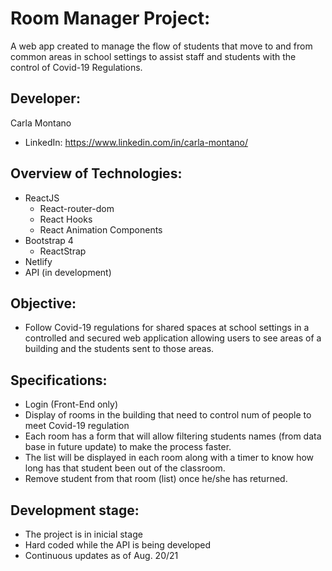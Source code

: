 # Room Manager Project: 

A web app created to manage the flow of students that move to and from common areas in school settings to assist staff and students with the control of Covid-19 Regulations. 

## Developer: 

Carla Montano
  - LinkedIn: https://www.linkedin.com/in/carla-montano/ 

## Overview of Technologies:

  - ReactJS
    - React-router-dom
    - React Hooks
    - React Animation Components
  - Bootstrap 4 
    - ReactStrap
  - Netlify
  - API (in development)

## Objective: 

  - Follow Covid-19 regulations for shared spaces at school settings in a controlled and secured web application allowing users to see areas of a building and the students sent to those areas. 

## Specifications: 

  - Login (Front-End only)
  - Display of rooms in the building that need to control num of people to meet Covid-19 regulation
  - Each room has a form that will allow filtering students names (from data base in future update) to make the process faster.
  - The list will be displayed in each room along with a timer to know how long has that student been out of the classroom.
  - Remove student from that room (list) once he/she has returned.

## Development stage: 

  - The project is in inicial stage 
  - Hard coded while the API is being developed
  - Continuous updates as of Aug. 20/21 







